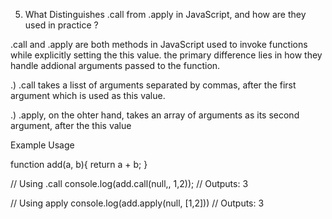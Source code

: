 5) What Distinguishes .call from .apply in JavaScript,
and how are they used in practice ?


.call and .apply are both methods in JavaScript used to 
invoke functions while explicitly setting the this value. the primary difference lies in how they handle addional arguments
passed to the function.


.) .call takes a lisst of arguments separated by commas, after the first argument which is used as this value.

.) .apply, on the ohter hand, takes an array of arguments as its second argument, after the this value



Example Usage



function add(a, b){
    return a + b;
}

// Using .call
console.log(add.call(null,, 1,2));  // Outputs: 3


// Using apply
console.log(add.apply(null, [1,2]))  // Outputs: 3